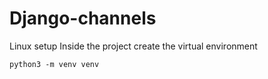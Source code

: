 # Django-channels

Linux setup
Inside the project create the virtual environment 

`python3 -m venv venv`
